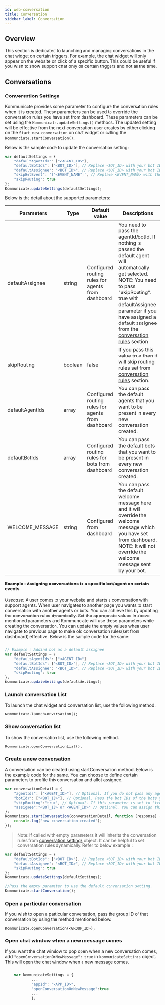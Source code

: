 ```yaml
---
id: web-conversation
title: Conversation
sidebar_label: Conversation
---
```

## Overview
This section is dedicated to launching and managing conversations in the chat widget on certain triggers. For example, the chat widget will only appear on the website on click of a specific button. This could be useful if you wish to show support chat only on certain triggers and not all the time.

## Conversations

### Conversation Settings
Kommunicate provides some parameter to configure the conversation rules when it is created. These parameters can be used to override the conversation rules you have set from dashboard. These parameters can be set using the `Kommunicate.updateSettings()` methods.
The updated setting will be effective from the next conversation user creates by either clicking on the `Start new conversation` on chat widget or calling the `Kommunciate.startConversation()`.  

Below is the sample code to update the conversation setting:

```js
var defaultSettings = {
    "defaultAgentIds": ["<AGENT_ID>"],
    "defaultBotIds": ["<BOT_ID>"], // Replace <BOT_ID> with your bot ID which you can find in bot section of dashboard
    "defaultAssignee": "<BOT_ID>", // Replace <BOT_ID> with your bot ID which you can find in bot section of dashboard
    "skipBotEvent": '["<EVENT_NAME"]', // Replace <EVENT_NAME> with the bot platform event names which you want to skip
    "skipRouting": true
};
Kommunicate.updateSettings(defaultSettings);  

```

Below is the detail about the supported parameters:  

|Parameters|Type|Default value|Descriptions|
|---	   |---	   |---  |---	    |
|defaultAssignee           | string|Configured routing rules for agents from dashboard| You need to pass the agentId/botId. If nothing is passed the default agent will automatically get selected.  <br> NOTE: You need to pass "skipRouting": true with defaultAssignee parameter if you have assigned a default assignee from the [conversation rules](https://dashboard.kommunicate.io/settings/conversation-rules)  section|
|skipRouting               | boolean| false | If you pass this value true then it will skip routing rules set from [conversation rules](https://dashboard.kommunicate.io/settings/conversation-rules) section.|
|defaultAgentIds           | array|Configured routing rules for agents from dashboard|You can pass the default agents that you want to be present in every new conversation created.|
|defaultBotIds             | array | Configured routing rules for bots from dashboard|You can pass the default bots that you want to be present in every new conversation created. |
|WELCOME_MESSAGE           | string| Configured from dashboard|You can pass the default welcome message here and it will override the welcome message which you have set from dashboard. <br> NOTE: It will not override the welcome message sent by your bot.|

#### Example : Assigning conversations to a specific bot/agent on certain events

*Usecase:*  A user comes to your website and starts a conversation with support agents. When user navigates to another page you wants to start conversation  with another agents or bots. You can achieve this by updating the conversation rules dynamically. 
Set the appropriate values in above mentioned parameters and Kommunciate will use these parameters while creating the conversation. You can update the empty values when user navigate to previous page to make old conversation rules(set from dashboard) effective. 
Below is the sample code for the same:
```javascript

// Example : Addind bot as a default assignee 
var defaultSettings = {
    "defaultAgentIds": ["<AGENT_ID>"]
    "defaultBotIds": ["<BOT_ID>"], // Replace <BOT_ID> with your bot ID which you can find in bot section of dashboard
    "defaultAssignee": "<BOT_ID>", // Replace <BOT_ID> with your bot ID which you can find in bot section of dashboard
    "skipRouting": true
};
Kommunicate.updateSettings(defaultSettings);  

```

### Launch conversation List
To launch the chat widget and conversation list, use the following method.

```
Kommunicate.launchConversation();
```
### Show conversation list
To show the conversation list, use the following method.

```
Kommunicate.openConversationList();
```

### Create a new conversation
A conversation can be created using startConversation method. Below is the example code for the same. You can choose to define certain parameters to profile this conversation and allot assignee.

```javascript
var conversationDetail = {
    "agentIds": ["<AGENT_ID>"], // Optional. If you do not pass any agent ID, the default agent will automatically get selected.
    "botIds": ["<BOT_ID>"], // Optional. Pass the bot IDs of the bots you want to add in this conversation.
    "skipRouting":"true", // Optional. If this parameter is set to 'true', then routing rules will be skipped for this conversation.
    "assignee":"<BOT_ID> or <AGENT_ID>" // Optional. You can assign this conversation to any agent or bot. If you do not pass the ID. the conversation will assigned to the default agent.
};
Kommunicate.startConversation(conversationDetail, function (response) {
    console.log("new conversation created");
});                    
```

>Note: If called with empty parameters it will inherits the conversation rules from [conversation settings](web-conversation#conversation-settings) object. It can be helpful to set conversation rules dynamically. Refer to below example :

```javascript
var defaultSettings = {
    "defaultBotIds": ["<BOT_ID>"], // Replace <BOT_ID> with your bot ID which you can find in bot section of dashboard
    "defaultAssignee": "<BOT_ID>", // Replace <BOT_ID> with your bot ID which you can find in bot section of dashboard
    "skipRouting": true
};
Kommunicate.updateSettings(defaultSettings); 

//Pass the empty parameter to use the default conversation setting.  
Kommunicate.startConversation(); 
```

### Open a particular conversation
If you wish to open a particular conversation, pass the group ID of that conversation by using the method mentioned below:

```
Kommunicate.openConversation(<GROUP_ID>);
```

### Open chat window when a new message comes
If you want the chat window to pop open when a new conversation comes, add `"openConversationOnNewMessage": true` in `kommunicateSettings` object. This will open the chat window when a new message comes.

```javascript

    var kommunicateSettings = {
            ...
            "appId": "<APP_ID>",
            "openConversationOnNewMessage":true
            ...
            };


```
